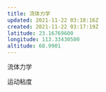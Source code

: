 ```yaml
---
title: 流体力学
updated: 2021-11-22 03:18:16Z
created: 2021-11-22 03:17:19Z
latitude: 23.16769600
longitude: 113.33430500
altitude: 68.9901
---
```


流体力学

运动粘度 